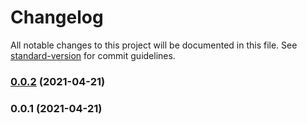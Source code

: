 # Changelog

All notable changes to this project will be documented in this file. See [standard-version](https://github.com/conventional-changelog/standard-version) for commit guidelines.

### [0.0.2](https://github.com/pahud/cdk-image-moderation/compare/v0.0.1...v0.0.2) (2021-04-21)

### 0.0.1 (2021-04-21)

